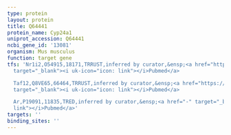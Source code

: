 ```yaml
---
type: protein
layout: protein
title: Q64441
protein_name: Cyp24a1
uniprot_accession: Q64441
ncbi_gene_id: '13081'
organism: Mus musculus
function: target gene
tfs: 'Nr1i2,O54915,18171,TRRUST,inferred by curator,&ensp;<a href="https://www.ncbi.nlm.nih.gov/pubmed/?term=18981260%5Buid%5D"
  target="_blank"><i uk-icon="icon: link"></i>Pubmed</a>

  Taf12,Q8VE65,66464,TRRUST,inferred by curator,&ensp;<a href="https://www.ncbi.nlm.nih.gov/pubmed/?term=23426901%5Buid%5D"
  target="_blank"><i uk-icon="icon: link"></i>Pubmed</a>

  Ar,P19091,11835,TRED,inferred by curator,&ensp;<a href="-" target="_blank"><i uk-icon="icon:
  link"></i>Pubmed</a>'
targets: ''
binding_sites: ''
---
```

